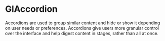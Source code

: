 # GlAccordion

<!-- STORY -->

Accordions are used to group similar content and hide or show it depending on user needs or
preferences. Accordions give users more granular control over the interface and help digest content
in stages, rather than all at once.
